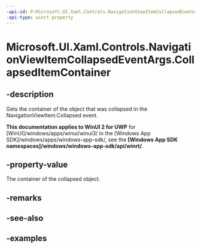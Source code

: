 ```yaml
---
-api-id: P:Microsoft.UI.Xaml.Controls.NavigationViewItemCollapsedEventArgs.CollapsedItemContainer
-api-type: winrt property
---
```


# Microsoft.UI.Xaml.Controls.NavigationViewItemCollapsedEventArgs.CollapsedItemContainer

<!--
public Microsoft.UI.Xaml.Controls.NavigationViewItemBase CollapsedItemContainer { get; }
-->


## -description
Gets the container of the object that was collapsed in the NavigationViewItem.Collapsed event.

**This documentation applies to WinUI 2 for UWP** for [WinUI]/windows/apps/winui/winui3/ in the [Windows App SDK]/windows/apps/windows-app-sdk/, see the **[Windows App SDK namespaces]/windows/windows-app-sdk/api/winrt/**.

## -property-value
The container of the collapsed object. 

## -remarks

## -see-also

## -examples


